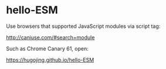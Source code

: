 # hello-ESM

Use browsers that supported JavaScript modules via script tag:

http://caniuse.com/#search=module

Such as Chrome Canary 61, open:

https://hugojing.github.io/hello-ESM
